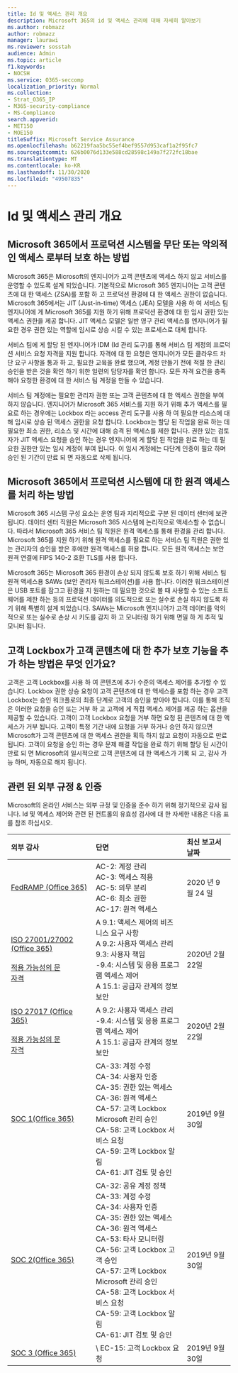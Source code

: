 ```yaml
---
title: Id 및 액세스 관리 개요
description: Microsoft 365의 id 및 액세스 관리에 대해 자세히 알아보기
ms.author: robmazz
author: robmazz
manager: laurawi
ms.reviewer: sosstah
audience: Admin
ms.topic: article
f1.keywords:
- NOCSH
ms.service: O365-seccomp
localization_priority: Normal
ms.collection:
- Strat_O365_IP
- M365-security-compliance
- MS-Compliance
search.appverid:
- MET150
- MOE150
titleSuffix: Microsoft Service Assurance
ms.openlocfilehash: b62219faa5bc55ef4bef9557d953caf1a2f95fc7
ms.sourcegitcommit: 626b0076d133e588cd28598c149a7f272fc18bae
ms.translationtype: MT
ms.contentlocale: ko-KR
ms.lasthandoff: 11/30/2020
ms.locfileid: "49507835"
---
```

# <a name="identity-and-access-management-overview"></a>Id 및 액세스 관리 개요

## <a name="how-does-microsoft-365-protect-production-systems-from-unauthorized-or-malicious-access"></a>Microsoft 365에서 프로덕션 시스템을 무단 또는 악의적인 액세스 로부터 보호 하는 방법

Microsoft 365은 Microsoft의 엔지니어가 고객 콘텐츠에 액세스 하지 않고 서비스를 운영할 수 있도록 설계 되었습니다. 기본적으로 Microsoft 365 엔지니어는 고객 콘텐츠에 대 한 액세스 (ZSA)를 포함 하 고 프로덕션 환경에 대 한 액세스 권한이 없습니다. Microsoft 365에서는 JIT (Just-in-time) 액세스 (JEA) 모델을 사용 하 여 서비스 팀 엔지니어에 게 Microsoft 365를 지원 하기 위해 프로덕션 환경에 대 한 임시 권한 있는 액세스 권한을 제공 합니다. JIT 액세스 모델은 일반 영구 관리 액세스를 엔지니어가 필요한 경우 권한 있는 역할에 임시로 상승 시킬 수 있는 프로세스로 대체 합니다.

서비스 팀에 게 할당 된 엔지니어가 IDM (Id 관리 도구)를 통해 서비스 팀 계정의 프로덕션 서비스 요청 자격을 지원 합니다. 자격에 대 한 요청은 엔지니어가 모든 클라우드 차단 요구 사항을 통과 하 고, 필요한 교육을 완료 했으며, 계정 만들기 전에 적절 한 관리 승인을 받은 것을 확인 하기 위한 일련의 담당자를 확인 합니다. 모든 자격 요건을 충족 해야 요청한 환경에 대 한 서비스 팀 계정을 만들 수 있습니다.

서비스 팀 계정에는 필요한 관리자 권한 또는 고객 콘텐츠에 대 한 액세스 권한을 부여 하지 않습니다. 엔지니어가 Microsoft 365 서비스를 지원 하기 위해 추가 액세스를 필요로 하는 경우에는 Lockbox 라는 access 관리 도구를 사용 하 여 필요한 리소스에 대해 임시로 상승 된 액세스 권한을 요청 합니다. Lockbox는 할당 된 작업을 완료 하는 데 필요한 최소 권한, 리소스 및 시간에 대해 승격 된 액세스를 제한 합니다. 권한 있는 검토자가 JIT 액세스 요청을 승인 하는 경우 엔지니어에 게 할당 된 작업을 완료 하는 데 필요한 권한만 있는 임시 계정이 부여 됩니다. 이 임시 계정에는 다단계 인증이 필요 하며 승인 된 기간이 만료 되 면 자동으로 삭제 됩니다.

## <a name="how-does-microsoft-365-handle-remote-access-to-production-systems"></a>Microsoft 365에서 프로덕션 시스템에 대 한 원격 액세스를 처리 하는 방법

Microsoft 365 시스템 구성 요소는 운영 팀과 지리적으로 구분 된 데이터 센터에 보관 됩니다. 데이터 센터 직원은 Microsoft 365 시스템에 논리적으로 액세스할 수 없습니다. 따라서 Microsoft 365 서비스 팀 직원은 원격 액세스를 통해 환경을 관리 합니다. Microsoft 365를 지원 하기 위해 원격 액세스를 필요로 하는 서비스 팀 직원은 권한 있는 관리자의 승인을 받은 후에만 원격 액세스를 허용 합니다. 모든 원격 액세스는 보안 원격 연결에 FIPS 140-2 호환 TLS를 사용 합니다.

Microsoft 365는 Microsoft 365 환경이 손상 되지 않도록 보호 하기 위해 서비스 팀 원격 액세스용 SAWs (보안 관리자 워크스테이션)를 사용 합니다. 이러한 워크스테이션은 USB 포트를 잠그고 환경을 지 원하는 데 필요한 것으로 볼 때 사용할 수 있는 소프트웨어를 제한 하는 등의 프로덕션 데이터를 의도적으로 또는 실수로 손실 하지 않도록 하기 위해 특별히 설계 되었습니다. SAWs는 Microsoft 엔지니어가 고객 데이터를 악의적으로 또는 실수로 손상 시 키도를 감지 하 고 모니터링 하기 위해 면밀 하 게 추적 및 모니터 됩니다.

## <a name="how-does-customer-lockbox-add-additional-protection-for-customer-content"></a>고객 Lockbox가 고객 콘텐츠에 대 한 추가 보호 기능을 추가 하는 방법은 무엇 인가요?

고객은 고객 Lockbox를 사용 하 여 콘텐츠에 추가 수준의 액세스 제어를 추가할 수 있습니다. Lockbox 권한 상승 요청이 고객 콘텐츠에 대 한 액세스를 포함 하는 경우 고객 Lockbox는 승인 워크플로의 최종 단계로 고객의 승인을 받아야 합니다. 이를 통해 조직은 이러한 요청을 승인 또는 거부 하 고 고객에 게 직접 액세스 제어를 제공 하는 옵션을 제공할 수 있습니다. 고객이 고객 Lockbox 요청을 거부 하면 요청 된 콘텐츠에 대 한 액세스가 거부 됩니다. 고객이 특정 기간 내에 요청을 거부 하거나 승인 하지 않으면 Microsoft가 고객 콘텐츠에 대 한 액세스 권한을 획득 하지 않고 요청이 자동으로 만료 됩니다. 고객이 요청을 승인 하는 경우 문제 해결 작업을 완료 하기 위해 할당 된 시간이 만료 되 면 Microsoft의 일시적으로 고객 콘텐츠에 대 한 액세스가 기록 되 고, 감사 가능 하며, 자동으로 해지 됩니다.

## <a name="related-external-regulations--certifications"></a>관련 된 외부 규정 & 인증

Microsoft의 온라인 서비스는 외부 규정 및 인증을 준수 하기 위해 정기적으로 감사 됩니다. Id 및 액세스 제어와 관련 된 컨트롤의 유효성 검사에 대 한 자세한 내용은 다음 표를 참조 하십시오.

| **외부 감사** | **단면** | **최신 보고서 날짜** |
|:--------------------|:------------|:-----------------------|
| [FedRAMP (Office 365)](https://compliance.microsoft.com/compliancemanager) | AC-2: 계정 관리 <br> AC-3: 액세스 적용 <br> AC-5: 의무 분리 <br> AC-6: 최소 권한 <br> AC-17: 원격 액세스 | 2020 년 9 월 24 일 |
| [ISO 27001/27002 (Office 365)](https://servicetrust.microsoft.com/ViewPage/MSComplianceGuideV3?command=Download&downloadType=Document&downloadId=d7864d4f-e053-4cc4-a964-fa526d07c3be&tab=7027ead0-3d6b-11e9-b9e1-290b1eb4cdeb&docTab=7027ead0-3d6b-11e9-b9e1-290b1eb4cdeb_ISO_Reports) <br><br> [적용 가능성의 문](https://servicetrust.microsoft.com/ViewPage/MSComplianceGuide?command=Download&downloadType=Document&downloadId=8ee1e46b-2ada-4e7b-bb7d-4c55a8cb6fcd&docTab=4ce99610-c9c0-11e7-8c2c-f908a777fa4d_ISO_Reports) <br> [자격](https://servicetrust.microsoft.com/ViewPage/MSComplianceGuideV3?command=Download&downloadType=Document&downloadId=1e84a14a-2468-45ac-9412-5e53250d57ec&tab=7027ead0-3d6b-11e9-b9e1-290b1eb4cdeb&docTab=7027ead0-3d6b-11e9-b9e1-290b1eb4cdeb_ISO_Reports) | A 9.1: 액세스 제어의 비즈니스 요구 사항 <br> A 9.2: 사용자 액세스 관리 <br> 9.3: 사용자 책임 <br> -9.4: 시스템 및 응용 프로그램 액세스 제어 <br> A 15.1: 공급자 관계의 정보 보안 | 2020년 2월 22일 |
| [ISO 27017 (Office 365)](https://servicetrust.microsoft.com/ViewPage/MSComplianceGuideV3?command=Download&downloadType=Document&downloadId=d7864d4f-e053-4cc4-a964-fa526d07c3be&tab=7027ead0-3d6b-11e9-b9e1-290b1eb4cdeb&docTab=7027ead0-3d6b-11e9-b9e1-290b1eb4cdeb_ISO_Reports) <br><br> [적용 가능성의 문](https://servicetrust.microsoft.com/ViewPage/MSComplianceGuide?command=Download&downloadType=Document&downloadId=8ee1e46b-2ada-4e7b-bb7d-4c55a8cb6fcd&docTab=4ce99610-c9c0-11e7-8c2c-f908a777fa4d_ISO_Reports) <br> [자격](https://servicetrust.microsoft.com/ViewPage/MSComplianceGuideV3?command=Download&downloadType=Document&downloadId=70de0999-5451-43a3-9ef4-761e8fbfb1a3&tab=7027ead0-3d6b-11e9-b9e1-290b1eb4cdeb&docTab=7027ead0-3d6b-11e9-b9e1-290b1eb4cdeb_ISO_Reports) | A 9.2: 사용자 액세스 관리 <br> -9.4: 시스템 및 응용 프로그램 액세스 제어 <br> A 15.1: 공급자 관계의 정보 보안 | 2020년 2월 22일 |
| [SOC 1(Office 365)](https://servicetrust.microsoft.com/ViewPage/MSComplianceGuideV3?command=Download&downloadType=Document&downloadId=b07c0f7b-6bd5-4544-8255-7a5f14bf914a&tab=7027ead0-3d6b-11e9-b9e1-290b1eb4cdeb&docTab=7027ead0-3d6b-11e9-b9e1-290b1eb4cdeb_SOC_/_SSAE_16_Reports) | CA-33: 계정 수정 <br> CA-34: 사용자 인증 <br> CA-35: 권한 있는 액세스 <br> CA-36: 원격 액세스 <br> CA-57: 고객 Lockbox Microsoft 관리 승인 <br> CA-58: 고객 Lockbox 서비스 요청 <br> CA-59: 고객 Lockbox 알림 <br> CA-61: JIT 검토 및 승인 | 2019년 9월 30일 |
| [SOC 2(Office 365)](https://servicetrust.microsoft.com/ViewPage/MSComplianceGuideV3?command=Download&downloadType=Document&downloadId=fa062990-e758-4ddc-ace3-7fb21a301d09&tab=7027ead0-3d6b-11e9-b9e1-290b1eb4cdeb&docTab=7027ead0-3d6b-11e9-b9e1-290b1eb4cdeb_SOC_/_SSAE_16_Rep-11e9-b9e1-290b1eb4cdeb_SOC_/_SSAE_16_Reports) | CA-32: 공유 계정 정책 <br> CA-33: 계정 수정 <br> CA-34: 사용자 인증 <br> CA-35: 권한 있는 액세스 <br> CA-36: 원격 액세스 <br> CA-53: 타사 모니터링 <br> CA-56: 고객 Lockbox 고객 승인 <br> CA-57: 고객 Lockbox Microsoft 관리 승인 <br> CA-58: 고객 Lockbox 서비스 요청 <br> CA-59: 고객 Lockbox 알림 <br> CA-61: JIT 검토 및 승인 | 2019년 9월 30일 |
| [SOC 3 (Office 365)](https://servicetrust.microsoft.com/ViewPage/MSComplianceGuideV3?command=Download&downloadType=Document&downloadId=9df8b99b-96ce-49a9-bff4-268031dcc9a6&tab=7027ead0-3d6b-11e9-b9e1-290b1eb4cdeb&docTab=7027ead0-3d6b-11e9-b9e1-290b1eb4cdeb_SOC_/_SSAE_16_Reports) | \ EC-15: 고객 Lockbox 요청 | 2019년 9월 30일 |
